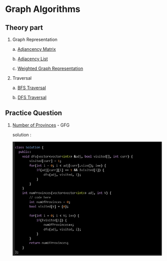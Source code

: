 # Graph Algorithms

## Theory part
1. Graph Representation

    a. [Adjancency Matrix](./GraphRepresentationAdjacencyMatrix.cpp)

    b. [Adjacency List](./GraphRepresentationAdjacencyList.cpp)

    c. [Weighted Graph Representation](./WeightedGraphRepresentation.cpp)

2. Traversal

    a. [BFS Traversal](./BFSTraversal.cpp)
    
    b. [DFS Traversal](./DFSTraversal.cpp) 



## Practice Question 

1. [Number of Provinces](https://www.geeksforgeeks.org/problems/number-of-provinces/1?utm_source=youtube&utm_medium=collab_striver_ytdescription&utm_campaign=number_of_provinces) - GFG

    solution : 
    
    ![Number of Provinces](./Images/image.png)